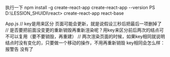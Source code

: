执行一下 npm install -g create-react-app
create-react-app --version
PS D:\LESSION_SHUIDI\react> create-react-app react-base
 
App.js
// key是用来区分 页面可能会更新，就是说假设三秒后把最后一项删掉了
// 是否要把前面没变更的重新销毁再重新渲染呢？用key来区分前后两次的结点可不可以复用（要不要销毁，再重建）
// 两次渲染页面的时候，如果key相同就说明结点时没有变化的，只要做一个移动的操作，不用再重新销毁
key相同会怎么样：报警告 没有了